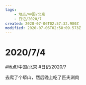 ```yaml
---
tags:
    - 地点/中国/北京
    - 日记/2020/7
created: 2020-07-06T02:57:32.980Z
modified: 2020-07-06T02:58:09.573Z
---
```

# 2020/7/4
#地点/中国/北京  #日记/2020/7 

去爬了个蟒山，然后晚上吃了匹夫涮肉





